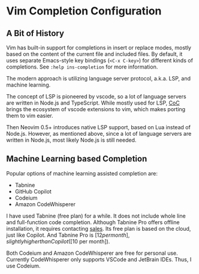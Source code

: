 # Vim Completion Configuration

## A Bit of History

Vim has built-in support for completions in insert or replace modes,
mostly based on the content of the current file and included files.
By default, it uses separate Emacs-style key bindings (`<C-x C-key>`)
for different kinds of completions.
See `:help ins-completion` for more information.

The modern approach is utilizing language server protocol, a.k.a. LSP, and machine learning.

The concept of LSP is pioneered by vscode,
so a lot of language servers are written in Node.js and TypeScript.
While mostly used for LSP,
[CoC] brings the ecosystem of vscode extensions to vim,
which makes porting them to vim easier.

[CoC]: https://github.com/neoclide/coc.nvim

Then Neovim 0.5+ introduces native LSP support,
based on Lua instead of Node.js.
However, as mentioned above, since a lot of language servers are written in Node.js,
most likely Node.js is still needed.

## Machine Learning based Completion

Popular options of machine learning assisted completion are:

- Tabnine
- GitHub Copilot
- Codeium
- Amazon CodeWhisperer

I have used Tabnine (free plan) for a while.
It does not include whole line and full-function code completion.
Although Tabnine Pro offers offline installation, it requires contacting [sales].
Its free plan is based on the cloud, just like Copilot.
And Tabnine Pro is [$12 per month], slightly higher than Copilot ([$10 per month]).

[$12 per month]: https://www.tabnine.com/pricing
[$10 per month]: https://github.com/features/copilot/
[sales]: https://support.tabnine.com/hc/en-us/articles/5409869385873-Offline-Installation-Usage-of-Tabnine

Both Codeium and Amazon CodeWhisperer are free for personal use.
Currently CodeWhisperer only supports VSCode and JetBrain IDEs.
Thus, I use Codeium.

